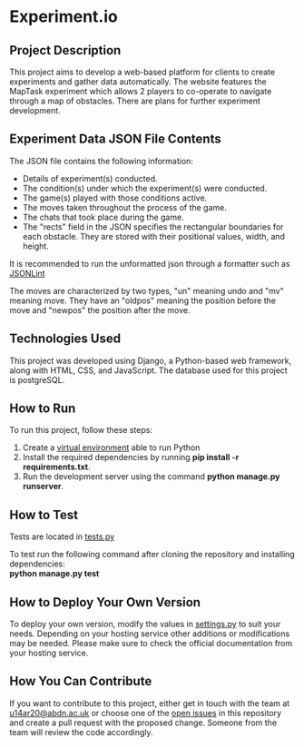 # Experiment.io

## Project Description
This project aims to develop a web-based platform for clients to create experiments and gather data automatically. The website features the MapTask experiment which allows 2 players to co-operate to navigate through a map of obstacles. There are plans for further experiment development.

## Experiment Data JSON File Contents
The JSON file contains the following information:

- Details of experiment(s) conducted.
- The condition(s) under which the experiment(s) were conducted.
- The game(s) played with those conditions active.
- The moves taken throughout the process of the game.
- The chats that took place during the game.
- The "rects" field in the JSON specifies the rectangular boundaries for each obstacle. They are stored with their positional values, width, and height.

It is recommended to run the unformatted json through a formatter such as [JSONLint](https://jsonlint.com/)

The moves are characterized by two types, "un" meaning undo and "mv" meaning move. They have an "oldpos" meaning the position before the move and "newpos" the position after the move.

## Technologies Used
This project was developed using Django, a Python-based web framework, along with HTML, CSS, and JavaScript. The database used for this project is postgreSQL.

## How to Run
To run this project, follow these steps:
1. Create a [virtual environment](https://docs.python.org/3/library/venv.html) able to run Python
2. Install the required dependencies by running **pip install -r requirements.txt**.
3. Run the development server using the command **python manage.py runserver**.

## How to Test
Tests are located in [tests.py](accounts/tests.py)

To test run the following command after cloning the repository and installing dependencies:\
**python manage.py test**

## How to Deploy Your Own Version
To deploy your own version, modify the values in [settings.py](game_website/settings.py) to suit your needs.
Depending on your hosting service other additions or modifications may be needed. Please make sure to check the official documentation from your hosting service.

## How You Can Contribute
If you want to contribute to this project, either get in touch with the team at u14ar20@abdn.ac.uk or choose one of the [open issues](https://github.com/12calert/ProjectCS3028/issues) in this repository and create a pull request with the proposed change. Someone from the team will review the code accordingly.
